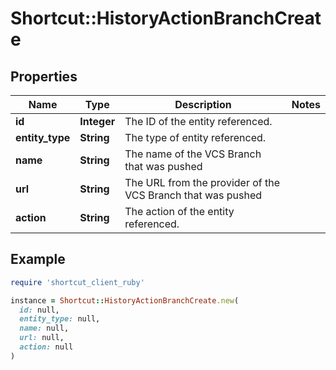 # Shortcut::HistoryActionBranchCreate

## Properties

| Name | Type | Description | Notes |
| ---- | ---- | ----------- | ----- |
| **id** | **Integer** | The ID of the entity referenced. |  |
| **entity_type** | **String** | The type of entity referenced. |  |
| **name** | **String** | The name of the VCS Branch that was pushed |  |
| **url** | **String** | The URL from the provider of the VCS Branch that was pushed |  |
| **action** | **String** | The action of the entity referenced. |  |

## Example

```ruby
require 'shortcut_client_ruby'

instance = Shortcut::HistoryActionBranchCreate.new(
  id: null,
  entity_type: null,
  name: null,
  url: null,
  action: null
)
```

